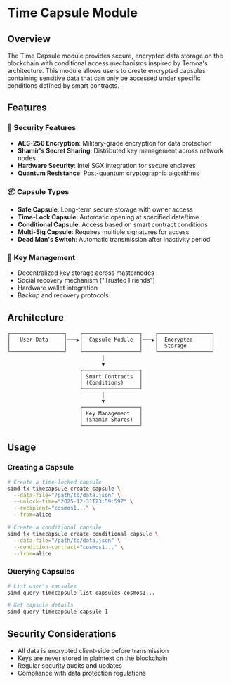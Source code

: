 # Time Capsule Module

## Overview

The Time Capsule module provides secure, encrypted data storage on the blockchain with conditional access mechanisms inspired by Ternoa's architecture. This module allows users to create encrypted capsules containing sensitive data that can only be accessed under specific conditions defined by smart contracts.

## Features

### 🔐 Security Features
- **AES-256 Encryption**: Military-grade encryption for data protection
- **Shamir's Secret Sharing**: Distributed key management across network nodes
- **Hardware Security**: Intel SGX integration for secure enclaves
- **Quantum Resistance**: Post-quantum cryptographic algorithms

### 📦 Capsule Types
- **Safe Capsule**: Long-term secure storage with owner access
- **Time-Lock Capsule**: Automatic opening at specified date/time
- **Conditional Capsule**: Access based on smart contract conditions
- **Multi-Sig Capsule**: Requires multiple signatures for access
- **Dead Man's Switch**: Automatic transmission after inactivity period

### 🔑 Key Management
- Decentralized key storage across masternodes
- Social recovery mechanism ("Trusted Friends")
- Hardware wallet integration
- Backup and recovery protocols

## Architecture

```
┌─────────────────┐    ┌──────────────────┐    ┌─────────────────┐
│   User Data     │───▶│  Capsule Module  │───▶│  Encrypted      │
│                 │    │                  │    │  Storage        │
└─────────────────┘    └──────────────────┘    └─────────────────┘
                              │
                              ▼
                       ┌──────────────────┐
                       │ Smart Contracts  │
                       │ (Conditions)     │
                       └──────────────────┘
                              │
                              ▼
                       ┌──────────────────┐
                       │ Key Management   │
                       │ (Shamir Shares)  │
                       └──────────────────┘
```

## Usage

### Creating a Capsule
```bash
# Create a time-locked capsule
simd tx timecapsule create-capsule \
  --data-file="/path/to/data.json" \
  --unlock-time="2025-12-31T23:59:59Z" \
  --recipient="cosmos1..." \
  --from=alice

# Create a conditional capsule
simd tx timecapsule create-conditional-capsule \
  --data-file="/path/to/data.json" \
  --condition-contract="cosmos1..." \
  --from=alice
```

### Querying Capsules
```bash
# List user's capsules
simd query timecapsule list-capsules cosmos1...

# Get capsule details
simd query timecapsule capsule 1
```

## Security Considerations

- All data is encrypted client-side before transmission
- Keys are never stored in plaintext on the blockchain
- Regular security audits and updates
- Compliance with data protection regulations